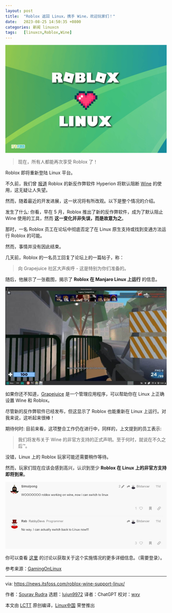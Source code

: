 ```yaml
---
layout: post
title:	"Roblox 返回 Linux，携手 Wine，欢迎玩家们！"
date:	2023-08-25 14:50:35 +0800 
categories:	新闻 linuxcn 
tags:	[linuxcn,Roblox,Wine]
---
```



![](/Asserts/Images/album/202308/25/145035y6f30f2zp38dymf6.png)



> 
> 现在，所有人都能再次享受 Roblox 了！
> 
> 
> 


Roblox 即将重新登陆 Linux 平台。


不久前，我们曾 [报道](https://news.itsfoss.com/roblox-linux-end/) Roblox 的新反作弊软件 Hyperion 将默认阻断 [Wine](https://www.winehq.org/?ref=news.itsfoss.com) 的使用，这无疑让人失望。


然而，随着最近的开发进展，这一状况将有所改观。以下是整个情况的介绍。


发生了什么: 你看，早在 5 月，Roblox 推出了新的反作弊软件，成为了默认阻止 Wine 使用的工具，然而 **这一变化并非失误，而是故意为之**。


那时，一名 Roblox 员工在论坛中彻底否定了在 Linux 原生支持或找到变通方法运行 Roblox 的可能。


然而，事情并没有因此结束。


几天前，Roblox 的一名员工回复了论坛上的一篇帖子，称：



> 
> 向 Grapejuice 社区大声疾呼 - 这是特别为你们准备的。
> 
> 
> 


随后，他展示了一张截图，揭示了 **Roblox 在 Manjaro Linux 上运行** 的信息。


![来源：Roblox 员工 / 论坛](/Asserts/Images/album/202308/25/145036kaj0e4usi6j38jyb.jpg)


如果你还不知道，[Grapejuice](https://gitlab.com/brinkervii/grapejuice?ref=news.itsfoss.com) 是一个管理应用程序，可以帮助你在 Linux 上正确设置 Wine 和 Roblox。


尽管新的反作弊软件已经发布，但这显示了 Roblox 也能重新在 Linux 上运行。对我来说，这听起来很棒！


期待何时: 目前来看，这项整合工作仍在进行中，同样的，上文提到的员工表示:



> 
> 我们将发布关于 Wine 的非官方支持的正式声明。至于何时，就说在不久之后™。
> 
> 
> 


没错，Linux 上的 Roblox 玩家可能还需要稍作等待。


然而，玩家们现在应该会感到高兴，认识到至少 **Roblox 在 Linux 上的非官方支持即将到来**。


![](/Asserts/Images/album/202308/25/145036tm051kp03aba3053.jpg)


你可以查看 [这里](https://devforum.roblox.com/t/why-did-roblox-stop-supporting-linux-users/2444335/61?u=sirsquiddybob&ref=news.itsfoss.com) 的讨论以获取关于这个实施情况的更多详细信息。（需要登录）。


参考来源：[GamingOnLinux](https://www.gamingonlinux.com/2023/08/roblox-support-is-coming-back-to-wine-on-linux/?ref=news.itsfoss.com)




---


via: <https://news.itsfoss.com/roblox-wine-support-linux/>


作者：[Sourav Rudra](https://news.itsfoss.com/author/sourav/) 选题：[lujun9972](https://github.com/lujun9972) 译者：ChatGPT 校对：[wxy](https://github.com/wxy)


本文由 [LCTT](https://github.com/LCTT/TranslateProject) 原创编译，[Linux中国](https://linux.cn/) 荣誉推出
